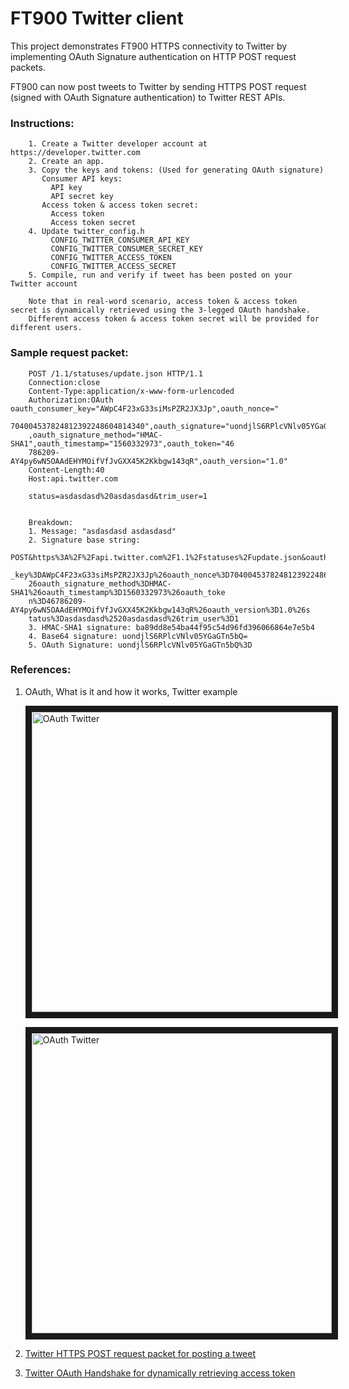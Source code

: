 # FT900 Twitter client


This project demonstrates FT900 HTTPS connectivity to Twitter by implementing OAuth Signature authentication on HTTP POST request packets.


FT900 can now post tweets to Twitter by sending HTTPS POST request (signed with OAuth Signature authentication) to Twitter REST APIs.


### Instructions:

        1. Create a Twitter developer account at https://developer.twitter.com
        2. Create an app.
        3. Copy the keys and tokens: (Used for generating OAuth signature)
           Consumer API keys:
             API key
             API secret key
           Access token & access token secret:
             Access token
             Access token secret
        4. Update twitter_config.h
             CONFIG_TWITTER_CONSUMER_API_KEY
             CONFIG_TWITTER_CONSUMER_SECRET_KEY
             CONFIG_TWITTER_ACCESS_TOKEN
             CONFIG_TWITTER_ACCESS_SECRET
        5. Compile, run and verify if tweet has been posted on your Twitter account
        
        Note that in real-word scenario, access token & access token secret is dynamically retrieved using the 3-legged OAuth handshake. 
        Different access token & access token secret will be provided for different users.


### Sample request packet:

        POST /1.1/statuses/update.json HTTP/1.1
        Connection:close
        Content-Type:application/x-www-form-urlencoded
        Authorization:OAuth oauth_consumer_key="AWpC4F23xG33siMsPZR2JX3Jp",oauth_nonce="
        704004537824812392248604814340",oauth_signature="uondjlS6RPlcVNlv05YGaGTn5bQ%3D"
        ,oauth_signature_method="HMAC-SHA1",oauth_timestamp="1560332973",oauth_token="46
        786209-AY4py6wN5OAAdEHYMOifVfJvGXX45K2Kkbgw143qR",oauth_version="1.0"
        Content-Length:40
        Host:api.twitter.com

        status=asdasdasd%20asdasdasd&trim_user=1


        Breakdown:
        1. Message: "asdasdasd asdasdasd"
        2. Signature base string:
        POST&https%3A%2F%2Fapi.twitter.com%2F1.1%2Fstatuses%2Fupdate.json&oauth_consumer
        _key%3DAWpC4F23xG33siMsPZR2JX3Jp%26oauth_nonce%3D704004537824812392248604814340%
        26oauth_signature_method%3DHMAC-SHA1%26oauth_timestamp%3D1560332973%26oauth_toke
        n%3D46786209-AY4py6wN5OAAdEHYMOifVfJvGXX45K2Kkbgw143qR%26oauth_version%3D1.0%26s
        tatus%3Dasdasdasd%2520asdasdasd%26trim_user%3D1
        3. HMAC-SHA1 signature: ba89dd8e54ba44f95c54d96fd396066864e7e5b4
        4. Base64 signature: uondjlS6RPlcVNlv05YGaGTn5bQ=
        5. OAuth Signature: uondjlS6RPlcVNlv05YGaGTn5bQ%3D


### References:

1. OAuth, What is it and how it works, Twitter example

      <a href="https://www.youtube.com/watch?v=SXDce0e3Ue4"
       target="_blank"><img src="https://img.youtube.com/vi/SXDce0e3Ue4/0.jpg" 
       alt="OAuth Twitter" width="480" border="10" /></a>

      <a href="https://www.youtube.com/watch?v=996OiexHze0"
       target="_blank"><img src="https://img.youtube.com/vi/996OiexHze0/0.jpg" 
       alt="OAuth Twitter" width="480" border="10" /></a>
       
2. [Twitter HTTPS POST request packet for posting a tweet](https://developer.twitter.com/en/docs/basics/authentication/guides/authorizing-a-request)

3. [Twitter OAuth Handshake for dynamically retrieving access token](https://developer.twitter.com/en/docs/basics/authentication/overview/3-legged-oauth)

